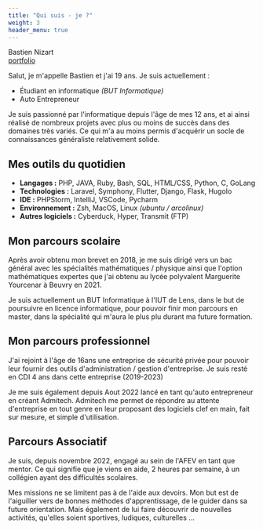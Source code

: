 ```yaml
---
title: "Qui suis - je ?"
weight: 3
header_menu: true
---
```


Bastien Nizart \
[portfolio](https://bastien.nizart.me)

Salut, je m'appelle Bastien et j'ai 19 ans. Je suis actuellement : 
- Étudiant en informatique *(BUT Informatique)*
- Auto Entrepreneur

Je suis passionné par l'informatique depuis l'âge de mes 12 ans, et ai ainsi réalisé de nombreux projets avec plus ou moins de succès dans des domaines très variés. Ce qui m'a au moins permis d'acquérir un socle de connaissances généraliste relativement solide.

## Mes outils du quotidien

* **Langages :** PHP, JAVA, Ruby, Bash, SQL, HTML/CSS, Python, C, GoLang
* **Technologies :**  Laravel, Symphony, Flutter, Django, Flask, HugoIo
* **IDE :** PHPStorm, IntelliJ, VSCode, Pycharm
* **Environnement :** Zsh, MacOS, Linux *(ubuntu / arcolinux)*
* **Autres logiciels :** Cyberduck, Hyper, Transmit (FTP)

## Mon parcours scolaire

Après avoir obtenu mon brevet en 2018, je me suis dirigé vers un bac général avec les spécialités mathématiques / physique ainsi que l'option mathématiques expertes que j'ai obtenu au lycée polyvalent Marguerite Yourcenar à Beuvry en 2021.

Je suis actuellement un BUT Informatique à l'IUT de Lens, dans le but de poursuivre en licence informatique, pour pouvoir finir mon parcours en master, dans la spécialité qui m'aura le plus plu durant ma future formation.

## Mon parcours professionnel

J'ai rejoint à l'âge de 16ans une entreprise de sécurité privée pour pouvoir leur fournir des outils d'administration / gestion d'entreprise. Je suis resté en CDI 4 ans dans cette entreprise (2019-2023)

Je me suis également depuis Aout 2022 lancé en tant qu'auto entrepreneur en créant Admitech. Admitech me permet de répondre au attente d'entreprise en tout genre en leur proposant des logiciels clef en main, fait sur mesure, et simple d'utilisation.

## Parcours Associatif

Je suis, depuis novembre 2022, engagé au sein de l'AFEV en tant que mentor. Ce qui signifie que je viens en aide, 2 heures par semaine, à un collégien ayant des difficultés scolaires. 

Mes missions ne se limitent pas à de l'aide aux devoirs. Mon but est de l'aiguiller vers de bonnes méthodes d'apprentissage, de le guider dans sa future orientation. Mais également de lui faire découvrir de nouvelles activités, qu'elles soient sportives, ludiques, culturelles ...